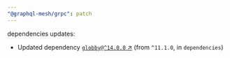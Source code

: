 ```yaml
---
"@graphql-mesh/grpc": patch
---
```

dependencies updates:
  - Updated dependency [`globby@^14.0.0` ↗︎](https://www.npmjs.com/package/globby/v/14.0.0) (from `^11.1.0`, in `dependencies`)
